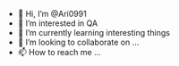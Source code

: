 - 👋 Hi, I’m @Ari0991
- 👀 I’m interested in QA
- 🌱 I’m currently learning interesting things
- 💞️ I’m looking to collaborate on ...
- 📫 How to reach me ...

<!---
Ari0991/Ari0991 is a ✨ special ✨ repository because its `README.md` (this file) appears on your GitHub profile.
You can click the Preview link to take a look at your changes.
--->
